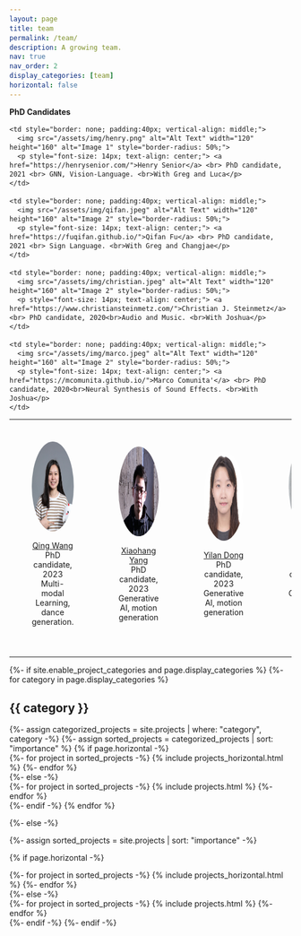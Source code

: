 ```yaml
---
layout: page
title: team
permalink: /team/
description: A growing team.
nav: true
nav_order: 2
display_categories: [team]
horizontal: false
---
```


<b>PhD Candidates</b>

<table style="border-collapse: collapse; border: none;">
  <tr>

    <td style="border: none; padding:40px; vertical-align: middle;">
      <img src="/assets/img/henry.png" alt="Alt Text" width="120" height="160" alt="Image 1" style="border-radius: 50%;">
      <p style="font-size: 14px; text-align: center;"> <a href="https://henrysenior.com/">Henry Senior</a> <br> PhD candidate, 2021 <br> GNN, Vision-Language. <br>With Greg and Luca</p>
    </td>
    
    <td style="border: none; padding:40px; vertical-align: middle;">
      <img src="/assets/img/qifan.jpeg" alt="Alt Text" width="120" height="160" alt="Image 2" style="border-radius: 50%;">
      <p style="font-size: 14px; text-align: center;"> <a href="https://fuqifan.github.io/">Qifan Fu</a> <br> PhD candidate, 2021 <br> Sign Language. <br>With Greg and Changjae</p>
    </td>
    
    <td style="border: none; padding:40px; vertical-align: middle;">
      <img src="/assets/img/christian.jpeg" alt="Alt Text" width="120" height="160" alt="Image 2" style="border-radius: 50%;">
      <p style="font-size: 14px; text-align: center;"> <a href="https://www.christiansteinmetz.com/">Christian J. Steinmetz</a> <br> PhD candidate, 2020<br>Audio and Music. <br>With Joshua</p>
    </td>

    <td style="border: none; padding:40px; vertical-align: middle;">
      <img src="/assets/img/marco.jpeg" alt="Alt Text" width="120" height="160" alt="Image 2" style="border-radius: 50%;">
      <p style="font-size: 14px; text-align: center;"> <a href="https://mcomunita.github.io/">Marco Comunita'</a> <br> PhD candidate, 2020<br>Neural Synthesis of Sound Effects. <br>With Joshua</p>
    </td>

  </tr>
  <tr>
    <td style="border: none; padding:40px">
      <img src="/assets/img/QingWang.jpg" alt="Alt Text" width="120" height="160" alt="Image 3" style="border-radius: 50%;">
      <p style="font-size: 14px; text-align: center;"> <a href="">Qing Wang</a> <br> PhD candidate, 2023<br>Multi-modal Learning, dance generation.</p>
    </td>
    <td style="border: none; padding:40px">
      <img src="/assets/img/XiaohangYang.jpg" alt="Alt Text" width="120" height="160" alt="Image 4" style="border-radius: 50%;">
      <p style="font-size: 14px; text-align: center;"> <a href="">Xiaohang Yang</a> <br> PhD candidate, 2023<br>Generative AI, motion generation</p>
    </td>
    <td style="border: none; padding:40px"> 
      <img src="/assets/img/YilanDong.jpg" alt="Alt Text" width="120" height="160" alt="Image 3" style="border-radius: 50%;">
      <p style="font-size: 14px; text-align: center;"> <a href="">Yilan Dong</a> <br> PhD candidate, 2023<br>Generative AI, motion generation</p>
    </td>
    <td style="border: none; padding:40px">
      <img src="/assets/img/JiahaoYang.jpg" alt="Alt Text" width="120" height="160" alt="Image 4" style="border-radius: 50%;">
      <p style="font-size: 14px; text-align: center;"> <a href="">Jiahao Yang</a> <br> PhD candidate, 2023<br>Generative AI, 4D Human Head.</p>
    </td>
  </tr>
</table>







<!-- pages/projects.md -->
<div class="projects">
{%- if site.enable_project_categories and page.display_categories %}
  <!-- Display categorized projects -->
  {%- for category in page.display_categories %}
  <h2 class="category">{{ category }}</h2>
  {%- assign categorized_projects = site.projects | where: "category", category -%}
  {%- assign sorted_projects = categorized_projects | sort: "importance" %}
  <!-- Generate cards for each project -->
  {% if page.horizontal -%}
  <div class="container">
    <div class="row row-cols-2">
    {%- for project in sorted_projects -%}
      {% include projects_horizontal.html %}
    {%- endfor %}
    </div>
  </div>
  {%- else -%}
  <div class="grid">
    {%- for project in sorted_projects -%}
      {% include projects.html %}
    {%- endfor %}
  </div>
  {%- endif -%}
  {% endfor %}

{%- else -%}
<!-- Display projects without categories -->
  {%- assign sorted_projects = site.projects | sort: "importance" -%}
  <!-- Generate cards for each project -->
  {% if page.horizontal -%}
  <div class="container">
    <div class="row row-cols-2">
    {%- for project in sorted_projects -%}
      {% include projects_horizontal.html %}
    {%- endfor %}
    </div>
  </div>
  {%- else -%}
  <div class="grid">
    {%- for project in sorted_projects -%}
      {% include projects.html %}
    {%- endfor %}
  </div>
  {%- endif -%}
{%- endif -%}
</div>




